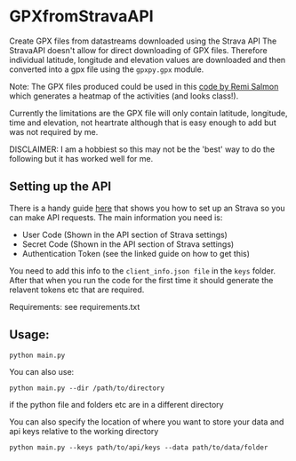 # GPXfromStravaAPI
Create GPX files from datastreams downloaded using the Strava API
The StravaAPI doesn't allow for direct downloading of GPX files. Therefore individual latitude, longitude and elevation values are downloaded and then converted into a gpx file using the `gpxpy.gpx` module.

Note: The GPX files produced could be used in this [code by Remi Salmon](https://github.com/remisalmon/Strava-local-heatmap) which generates a heatmap of the activities (and looks class!).

Currently the limitations are the GPX file will only contain latitude, longitude, time and elevation, not heartrate although that is easy enough to add but was not required by me.

DISCLAIMER: I am a hobbiest so this may not be the 'best' way to do the following but it has worked well for me.

## Setting up the API
There is a handy guide [here](https://medium.com/swlh/using-python-to-connect-to-stravas-api-and-analyse-your-activities-dummies-guide-5f49727aac86) that shows you how to set up an Strava so you can make API requests. The main information you need is:
- User Code (Shown in the API section of Strava settings)
- Secret Code (Shown in the API section of Strava settings)
- Authentication Token (see the linked guide on how to get this)

You need to add this info to the `client_info.json file` in the `keys` folder. After that when you run the code for the first time it should generate the relavent tokens etc that are required.

Requirements: see requirements.txt

## Usage:
```
python main.py
```

You can also use:
```
python main.py --dir /path/to/directory
```
if the python file and folders etc are in a different directory

You can also specify the location of where you want to store your data and api keys relative to the working directory
```
python main.py --keys path/to/api/keys --data path/to/data/folder
```
